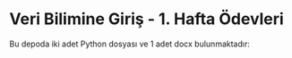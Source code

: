 # Veri Bilimine Giriş - 1. Hafta Ödevleri

Bu depoda iki adet Python dosyası ve 1 adet docx bulunmaktadır:


